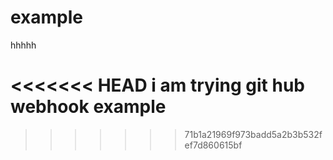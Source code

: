# example
hhhhh

<<<<<<< HEAD
i am trying git hub webhook example
=======

>>>>>>> 71b1a21969f973badd5a2b3b532fef7d860615bf
